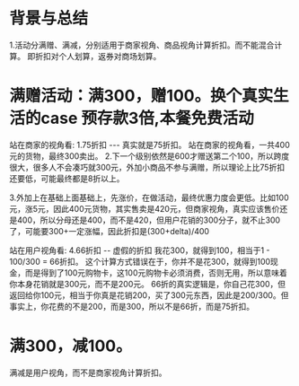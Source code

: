 # 背景与总结
1.活动分满赠、满减，分别适用于商家视角、商品视角计算折扣。而不能混合计算。
即折扣对个人划算，返券对商场划算。

# 满赠活动：满300，赠100。换个真实生活的case 预存款3倍,本餐免费活动
站在商家的视角看:
1.75折扣 --- 真实就是75折扣。
站在商家的视角看，一共400元的货物，最终300卖出。
2.下一个级别依然是600才赠送第二个100，所以跨度很大，很多人不会凑巧就300元，外加小商品不参与满赠，所以理论上比75折扣还要低，可能最终都是8折以上。

3.外加上在基础上面基础上，先涨价，在做活动，最终优惠力度会更低。比如100元，涨5元，因此400元货物，其实售卖是420元，但商家视角，真实应该售价还是400，所以分母还是400，而不是420，但用户花销的300分子，就不止300了，可能要300+一定涨幅，因此折扣是(300+delta)/400

站在用户视角看:
4.66折扣 -- 虚假的折扣
我花300，就得到100，相当于1 - 100/300 = 66折扣。
这个计算方式错误在于，你并不是花300，就得到100现金，而是得到了100元购物卡，这100元购物卡必须消费，否则无用，所以意味着你本身花销就是300元，而不是200元。
66折的真实逻辑是，你自己花300，但返回给你100元，相当于你真是花销200，买了300元东西，因此是200/300。但事实上，你花费的不是200，而是300，所以不是66折，而是75折扣。


# 满300，减100。
满减是用户视角，而不是商家视角计算折扣。